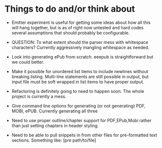 # Things to do and/or think about
  
* Emitter experiment is useful for getting some ideas about how all this will
  hang together, but is as of right now untested and hard codes several
  assumptions that should probably be configurable.

* QUESTION: To what extent should the parser mess with whitespace characters?
  Currently aggressively mangling whitespace as needed.

* Look into generating ePub from scratch. eeepub is straightforward but we could
  better.

* Make it possible for unordered list items to include newlines without
  breaking listing. Multi-line statements are still possible in output, but
  input file must be soft wrapped in list items to have proper output.

* Refactoring is definitely going to need to happen soon. The whole project is
  currently a mess.

* Give command line options for generating (or not generating) PDF, MOBI, ePUB.
  Currently generating all three

* Need to use proper outline/chapter support for PDF,EPub,Mobi rather than just
  setting chapters in header styling.

* Need to be able to pull snippets in from other files for pre-formatted text
  sections.  Something like:  [pre path/to/file]
